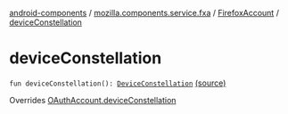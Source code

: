 [android-components](../../index.md) / [mozilla.components.service.fxa](../index.md) / [FirefoxAccount](index.md) / [deviceConstellation](./device-constellation.md)

# deviceConstellation

`fun deviceConstellation(): `[`DeviceConstellation`](../../mozilla.components.concept.sync/-device-constellation/index.md) [(source)](https://github.com/mozilla-mobile/android-components/blob/master/components/service/firefox-accounts/src/main/java/mozilla/components/service/fxa/FirefoxAccount.kt#L191)

Overrides [OAuthAccount.deviceConstellation](../../mozilla.components.concept.sync/-o-auth-account/device-constellation.md)

